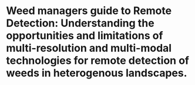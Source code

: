 # Weed managers guide to Remote Detection: Understanding the opportunities and limitations of multi-resolution and multi-modal technologies for remote detection of weeds in heterogenous landscapes.


